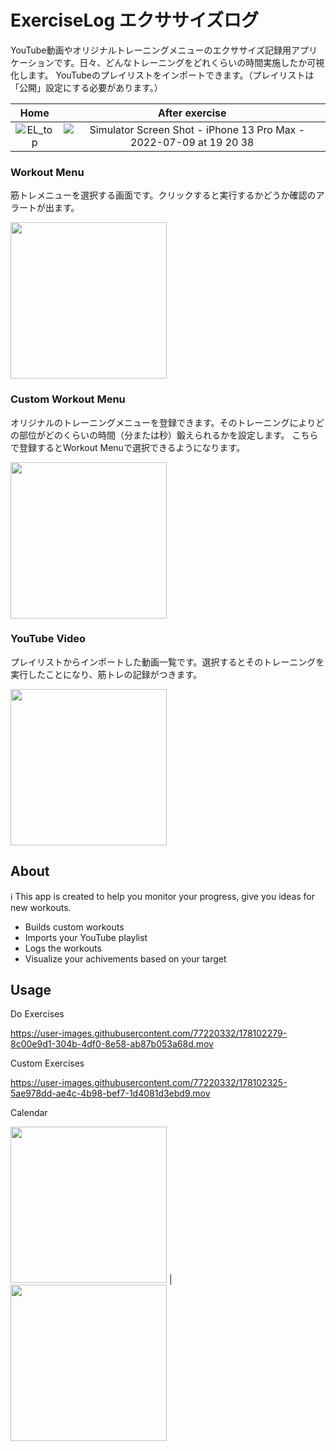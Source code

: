 # ExerciseLog エクササイズログ

YouTube動画やオリジナルトレーニングメニューのエクササイズ記録用アプリケーションです。日々、どんなトレーニングをどれくらいの時間実施したか可視化します。
YouTubeのプレイリストをインポートできます。（プレイリストは「公開」設定にする必要があります。）


  Home         |  After exercise
:-------------------------:|:-------------------------:
![EL_top](https://user-images.githubusercontent.com/77220332/178101621-326d45a4-0b32-4c4f-800d-a4a064e7ddd1.png) |  ![Simulator Screen Shot - iPhone 13 Pro Max - 2022-07-09 at 19 20 38](https://user-images.githubusercontent.com/77220332/178101604-99a09c55-fb25-4708-8d5a-11859cb4ce6a.png)


### Workout Menu

筋トレメニューを選択する画面です。クリックすると実行するかどうか確認のアラートが出ます。

<img src="https://user-images.githubusercontent.com/77220332/178101803-3ba4d098-f589-4abb-8546-b99b94b8ad8d.png" width="250" />

### Custom Workout Menu

オリジナルのトレーニングメニューを登録できます。そのトレーニングによりどの部位がどのくらいの時間（分または秒）鍛えられるかを設定します。
こちらで登録するとWorkout Menuで選択できるようになります。

<img src="https://user-images.githubusercontent.com/77220332/178101838-0903e47b-7ad6-4192-a8d2-0649074cbbb0.png" width="250" />

### YouTube Video

プレイリストからインポートした動画一覧です。選択するとそのトレーニングを実行したことになり、筋トレの記録がつきます。

<img src="https://user-images.githubusercontent.com/77220332/178102061-b02ab178-c69c-4b0f-8dde-3b5d0271187d.png" width="250" />



## About
ℹ️  This app is created to help you monitor your progress, give you ideas for new workouts.

- Builds custom workouts
- Imports your YouTube playlist
- Logs the workouts
- Visualize your achivements based on your target


## Usage

Do Exercises


https://user-images.githubusercontent.com/77220332/178102279-8c00e9d1-304b-4df0-8e58-ab87b053a68d.mov



Custom Exercises



https://user-images.githubusercontent.com/77220332/178102325-5ae978dd-ae4c-4b98-bef7-1d4081d3ebd9.mov



Calendar

<img src="https://user-images.githubusercontent.com/77220332/178101148-a2df14cd-bbc1-4619-aedc-b5c3ccc60a08.png" width="250" /> |  <img src="https://user-images.githubusercontent.com/77220332/178102367-734f94e8-6e19-4fa1-bfdb-cc0840a07bcf.png" width="250" />
